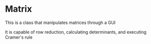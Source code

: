 # Matrix

This is a class that manipulates matrices through a GUI

It is capable of row reduction, calculating determinants, and executing Cramer's rule
